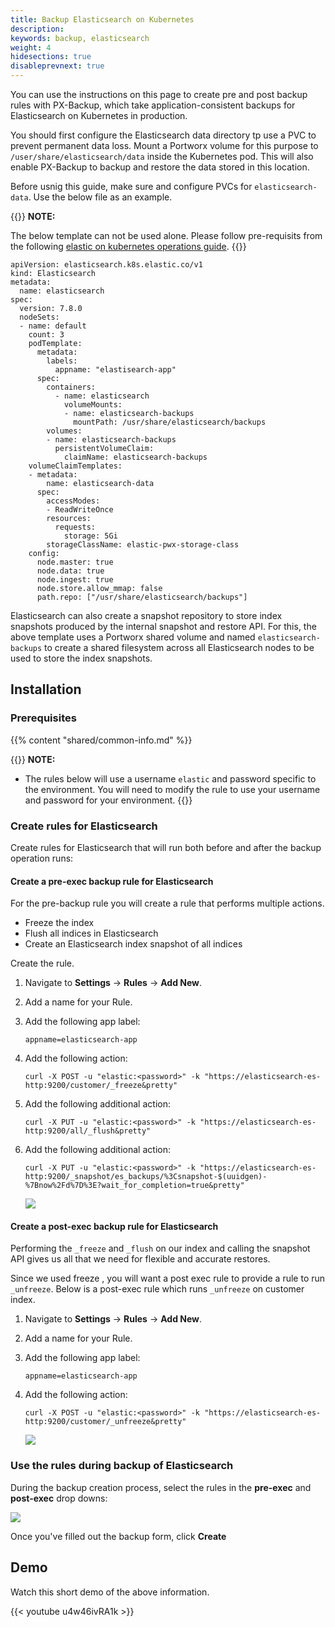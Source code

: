 ```yaml
---
title: Backup Elasticsearch on Kubernetes
description: 
keywords: backup, elasticsearch
weight: 4
hidesections: true
disableprevnext: true
---
```


You can use the instructions on this page to create pre and post backup rules with PX-Backup, which take application-consistent backups for Elasticsearch on Kubernetes in production.

You should first configure the Elasticsearch data directory tp use a PVC to prevent permanent data loss. Mount a Portworx volume for this purpose to `/user/share/elasticsearch/data` inside the Kubernetes pod. This will also enable PX-Backup to backup and restore the data stored in this location.

Before usnig this guide, make sure and configure PVCs for `elasticsearch-data`. Use the below file as an example. 

{{<info>}}
**NOTE:** 

The below template can not be used alone. Please follow pre-requisits from the following [elastic on kubernetes operations guide](https://www.elastic.co/guide/en/cloud-on-k8s/current/k8s-deploy-eck.html).
{{</info>}}


```
apiVersion: elasticsearch.k8s.elastic.co/v1
kind: Elasticsearch
metadata:
  name: elasticsearch
spec:
  version: 7.8.0
  nodeSets:
  - name: default
    count: 3
    podTemplate:
      metadata:
        labels:
          appname: "elastisearch-app"
      spec:
        containers:
          - name: elasticsearch
            volumeMounts:
            - name: elasticsearch-backups
              mountPath: /usr/share/elasticsearch/backups
        volumes:
        - name: elasticsearch-backups
          persistentVolumeClaim:
            claimName: elasticsearch-backups
    volumeClaimTemplates:
    - metadata:
        name: elasticsearch-data
      spec:
        accessModes:
        - ReadWriteOnce
        resources:
          requests:
            storage: 5Gi
        storageClassName: elastic-pwx-storage-class
    config:
      node.master: true
      node.data: true
      node.ingest: true
      node.store.allow_mmap: false
      path.repo: ["/usr/share/elasticsearch/backups"]
```

Elasticsearch can also create a snapshot repository to store index snapshots produced by the internal snapshot and restore API. For this, the above template uses a Portworx shared volume and named `elasticsearch-backups` to create a shared filesystem across all Elasticsearch nodes to be used to store the index snapshots.

## Installation

### Prerequisites

{{% content "shared/common-info.md" %}}

{{<info>}}
**NOTE:** 
* The rules below will use a username `elastic` and password specific to the environment. You will need to modify the rule to use your username and password for your environment.
{{</info>}}

### Create rules for Elasticsearch

Create rules for Elasticsearch that will run both before and after the backup operation runs:

#### Create a pre-exec backup rule for Elasticsearch

For the pre-backup rule you will create a rule that performs multiple actions.

- Freeze the index
- Flush all indices in Elasticsearch
- Create an Elasticsearch index snapshot of all indices

Create the rule.

1. Navigate to **Settings** → **Rules** → **Add New**.
2. Add a name for your Rule.
3. Add the following app label:

	```text
	appname=elasticsearch-app
	```

4. Add the following action:

	```text
	curl -X POST -u "elastic:<password>" -k "https://elasticsearch-es-http:9200/customer/_freeze&pretty"
	```

5. Add the following additional action:

	```text
	curl -X PUT -u "elastic:<password>" -k "https://elasticsearch-es-http:9200/all/_flush&pretty"
	```

6. Add the following additional action:

	```text
	curl -X PUT -u "elastic:<password>" -k "https://elasticsearch-es-http:9200/_snapshot/es_backups/%3Csnapshot-$(uuidgen)-%7Bnow%2Fd%7D%3E?wait_for_completion=true&pretty"
	```

    ![](/img/elastic-pre-rule.png)

#### Create a post-exec backup rule for Elasticsearch

Performing the `_freeze` and `_flush` on our index and calling the snapshot API gives us all that we need for flexible and accurate restores.

Since we used freeze , you will want a post exec rule to provide a rule to run `_unfreeze`. Below is a post-exec rule which runs `_unfreeze` on customer index.

1. Navigate to **Settings** → **Rules** → **Add New**.
2. Add a name for your Rule.
3. Add the following app label:

	```text
	appname=elasticsearch-app
	```

4. Add the following action:

	```text
	curl -X POST -u "elastic:<password>" -k "https://elasticsearch-es-http:9200/customer/_unfreeze&pretty"
	```

    ![](/img/elastic-post-rule.png)

### Use the rules during backup of Elasticsearch

During the backup creation process, select the rules in the **pre-exec** and **post-exec** drop downs:

![](/img/elastic-use-rules.png)

Once you've filled out the backup form, click **Create**

## Demo

Watch this short demo of the above information.

{{< youtube  u4w46ivRA1k >}}